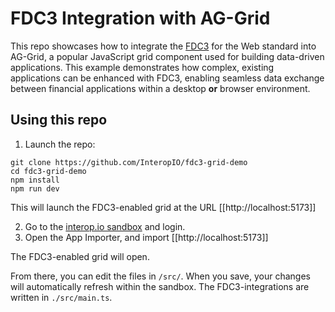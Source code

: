 # FDC3 Integration with AG-Grid

This repo showcases how to integrate the [FDC3](https://fdc3.finos.org/) for the Web standard into AG-Grid, a popular JavaScript grid component used for building data-driven applications. This example demonstrates how complex, existing applications can be enhanced with FDC3, enabling seamless data exchange between financial applications within a desktop **or** browser environment.

## Using this repo

1. Launch the repo:

```
git clone https://github.com/InteropIO/fdc3-grid-demo
cd fdc3-grid-demo
npm install
npm run dev
```
This will launch the FDC3-enabled grid at the URL [[http://localhost:5173]]

2. Go to the [interop.io sandbox](https://sandbox.cloud.interop.io/) and login.
3. Open the App Importer, and import [[http://localhost:5173]]

The FDC3-enabled grid will open.

From there, you can edit the files in `/src/`. When you save, your changes will automatically refresh within the sandbox. The FDC3-integrations are written in `./src/main.ts`.